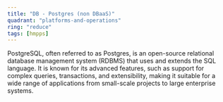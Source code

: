 ```yaml
---
title: "DB - Postgres (non DBaaS)"
quadrant: "platforms-and-operations"
ring: "reduce"
tags: [hmpps]
---
```


PostgreSQL, often referred to as Postgres, is an open-source relational database management system (RDBMS) that uses and extends the SQL language. It is known for its advanced features, such as support for complex queries, transactions, and extensibility, making it suitable for a wide range of applications from small-scale projects to large enterprise systems.
